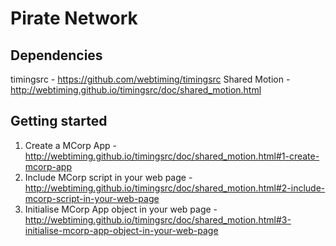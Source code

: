 # Pirate Network


## Dependencies
timingsrc - https://github.com/webtiming/timingsrc
Shared Motion - http://webtiming.github.io/timingsrc/doc/shared_motion.html

## Getting started
1. Create a MCorp App - http://webtiming.github.io/timingsrc/doc/shared_motion.html#1-create-mcorp-app
2. Include MCorp script in your web page - http://webtiming.github.io/timingsrc/doc/shared_motion.html#2-include-mcorp-script-in-your-web-page
3. Initialise MCorp App object in your web page - http://webtiming.github.io/timingsrc/doc/shared_motion.html#3-initialise-mcorp-app-object-in-your-web-page



